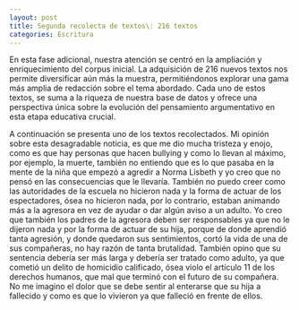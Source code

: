 ```yaml
---
layout: post
title: Segunda recolecta de textos\: 216 textos
categories: Escritura
---
```


En esta fase adicional, nuestra atención se centró en la ampliación y enriquecimiento del corpus inicial. La adquisición de 216 nuevos textos nos permite diversificar aún más la muestra, permitiéndonos explorar una gama más amplia de redacción sobre el tema abordado. Cada uno de estos textos, se suma a la riqueza de nuestra base de datos y ofrece una perspectiva única sobre la evolución del pensamiento argumentativo en esta etapa educativa crucial.

A continuación se presenta uno de los textos recolectados.
Mi opinión sobre esta desagradable noticia, es que me dio mucha tristeza y enojo, como es que hay personas que hacen bullying y como lo llevan al máximo, por ejemplo, la muerte, también no entiendo que es lo que pasaba en la mente de la niña que empezó a agredir a Norma Lisbeth y yo creo que no pensó en las consecuencias que le llevaría. También no puedo creer como las autoridades de la escuela no hicieron nada y la forma de actuar de los espectadores, ósea no hicieron nada, por lo contrario, estaban animando más a la agresora en vez de ayudar o dar algún aviso a un adulto. 
Yo creo que también los padres de la agresora deben ser responsables ya que no le dijeron nada y por la forma de actuar de su hija, porque de donde aprendió tanta agresión, y donde quedaron sus sentimientos, cortó la vida de una de sus compañeras, no hay razón de tanta brutalidad.
También opino que su sentencia debería ser más larga y debería ser tratado como adulto, ya que cometió un delito de homicidio calificado, ósea violo el artículo 11 de los derechos humanos, que mal que terminó con el futuro de su compañera.
No me imagino el dolor que se debe sentir al enterarse que su hija a fallecido y como es que lo vivieron ya que falleció en frente de ellos.
